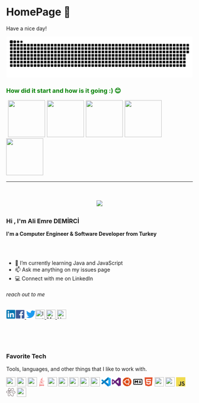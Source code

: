 
# HomePage 🤠

Have a nice day!

<a href="https://github.com/ali10emre"><img src="contributions.svg"></a>



### <font color=green> How did it start and how is it going  :) :blush:


</font>

<img src="https://media3.giphy.com/media/Dk57URqjqjHjNGHeMV/giphy.gif?cid=790b76114f001d70f2380fe4e11858b4a88db2dedf43867d&rid=giphy.gif&ct=g" width="100" height="100" style=" margin-left:5px;" > <img src="https://media0.giphy.com/media/MdA16VIoXKKxNE8Stk/giphy.gif?cid=790b76117701cc6b0a6a21a3f43067ae6dab643d283c9928&rid=giphy.gif&ct=g" width="100" height="100" style="margin-left:1px;">
<img src="https://media1.giphy.com/media/QNFhOolVeCzPQ2Mx85/giphy.gif?cid=790b7611e654fcb37296455aa4f671f085b92f6f8bab338a&rid=giphy.gif&ct=g" width="100" height="100" style=" margin-left:1px;" >
<img src="https://media3.giphy.com/media/bGgsc5mWoryfgKBx1u/giphy.gif?cid=790b76118037ff5a2a4c24332d5d1934dca0cd71ebd68539&rid=giphy.gif&ct=g" width="100" height="100" style=" margin-left:1px;" >
<img src="https://media3.giphy.com/media/YPQLlzdqx3R7LnvflM/giphy.gif?cid=790b76119c6c67fcd5ea0304e97721b502da9400245c2eac&rid=giphy.gif&ct=g" width="100" height="100">

---

<h1 align="center" dir="auto">
  <a>
    <img src="https://readme-typing-svg.herokuapp.com?center=true&width=500&lines=Hello+there!;Welcome+to+my+github+page.;I+hope+my+projects+can+contribute+to+you.;Good+luck+for+everything!">
  </a>
</h1>

### Hi , I'm Ali Emre DEMİRCİ


**I'm a Computer Engineer & Software Developer from Turkey**


<br>
<br>

* 🌱  I’m currently learning Java  and JavaScript
* 📫  Ask me anything on my issues page
* 💻  Connect with me on LinkedIn

###### reach out to me


<a href="https://www.linkedin.com/in/ali-emre-demirci/"><img src="https://raw.githubusercontent.com/devicons/devicon/1119b9f84c0290e0f0b38982099a2bd027a48bf1/icons/linkedin/linkedin-original.svg" width="25" height="25" title="Linkedin"></a><a href ="https://www.facebook.com/aliemre459"><img src="https://raw.githubusercontent.com/devicons/devicon/1119b9f84c0290e0f0b38982099a2bd027a48bf1/icons/facebook/facebook-original.svg" width="25" height="25" title="Facebook"></a><a href="https://twitter.com/alm1907">
<img src="https://raw.githubusercontent.com/devicons/devicon/1119b9f84c0290e0f0b38982099a2bd027a48bf1/icons/twitter/twitter-original.svg" width="25" height="25" title="Twitter"></a><a href="https://www.instagram.com/ali10emre/"><img src="https://raw.githubusercontent.com/rahuldkjain/github-profile-readme-generator/master/src/images/icons/Social/instagram.svg" width="25" height="25" title="Instagram"></a><a href="https://www.hackerrank.com/alm_459">
<img src="https://cdn-icons-png.flaticon.com/512/732/732200.png" width="25" height="25" title="Mail">
<img src="https://upload.wikimedia.org/wikipedia/commons/4/40/HackerRank_Icon-1000px.png" width="25" height="25" title="HackerRank"></a>

<br>
<br>
<br>

### Favorite Tech

Tools, languages, and other things that I like to work with.


<img src="https://raw.githubusercontent.com/jmnote/z-icons/master/svg/c.svg" width="25" height="25"> <img src="https://raw.githubusercontent.com/jmnote/z-icons/master/svg/cpp.svg" width="25" height="25">
<img src="https://raw.githubusercontent.com/jmnote/z-icons/master/svg/python.svg" width="25" height="25"><img src="https://raw.githubusercontent.com/devicons/devicon/1119b9f84c0290e0f0b38982099a2bd027a48bf1/icons/java/java-plain-wordmark.svg" width="25" height="25">
<img src="https://raw.githubusercontent.com/jmnote/z-icons/master/svg/git.svg" width="25" height="25"> <img src="https://img.icons8.com/fluency/2x/maria-db.png" width="25" height="25">
<img src="https://w7.pngwing.com/pngs/610/376/png-transparent-intellij-idea-integrated-development-environment-jetbrains-java-computer-software-others-angle-text-logo-thumbnail.png" width="25" height="25">
<img src="https://w7.pngwing.com/pngs/929/444/png-transparent-pycharm-integrated-development-environment-python-intellij-idea-computer-programming-restart-miscellaneous-angle-text-thumbnail.png" width="25" height="25">
<img src="https://w7.pngwing.com/pngs/95/978/png-transparent-eclipse-foundation-scalable-graphics-jetty-eclipse-purple-blue-violet-thumbnail.png" width="25" height="25">
<img src="https://raw.githubusercontent.com/devicons/devicon/1119b9f84c0290e0f0b38982099a2bd027a48bf1/icons/vscode/vscode-original.svg" width="25" height="25">
<img src="https://raw.githubusercontent.com/devicons/devicon/1119b9f84c0290e0f0b38982099a2bd027a48bf1/icons/visualstudio/visualstudio-plain.svg" width="25" height="25">
<img src="https://raw.githubusercontent.com/devicons/devicon/1119b9f84c0290e0f0b38982099a2bd027a48bf1/icons/ubuntu/ubuntu-plain.svg" width="25" height="25">
<img src="https://raw.githubusercontent.com/devicons/devicon/1119b9f84c0290e0f0b38982099a2bd027a48bf1/icons/markdown/markdown-original.svg" width="25" height="25">
<img src="https://raw.githubusercontent.com/devicons/devicon/1119b9f84c0290e0f0b38982099a2bd027a48bf1/icons/html5/html5-plain.svg" width="25" height="25">
<img src="https://w7.pngwing.com/pngs/66/60/png-transparent-web-development-cascading-style-sheets-css3-computer-icons-css-miscellaneous-blue-angle-thumbnail.png" width="25" height="25">
<img src="https://raw.githubusercontent.com/jmnote/z-icons/master/svg/bootstrap.svg" width="25" height="25">
<img src="https://raw.githubusercontent.com/github/explore/80688e429a7d4ef2fca1e82350fe8e3517d3494d/topics/javascript/javascript.png" width="25" height="25">
<img src="https://raw.githubusercontent.com/devicons/devicon/1119b9f84c0290e0f0b38982099a2bd027a48bf1/icons/atom/atom-original.svg" width="25" height="25">
<img src="https://w7.pngwing.com/pngs/22/61/png-transparent-android-logo-android-application-software-android-logo-computer-wallpaper-grass-mobile-phones-thumbnail.png" width="25" height="25">
